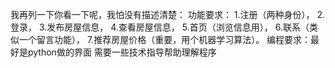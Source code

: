 我再列一下你看一下呢，我怕没有描述清楚：
功能要求：
1.注册（两种身份），
2.登录，
3.发布房屋信息，
4.查看房屋信息，
5.首页（浏览信息用），
6.联系（类似一个留言功能），
7.推荐房屋价格（重要，用个机器学习算法）。
编程要求：最好是python做的界面
需要一些技术指导帮助理解程序